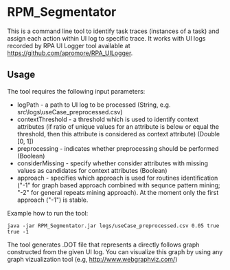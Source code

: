 # RPM_Segmentator

This is a command line tool to identify task traces (instances of a task) and assign each action within UI log to specific trace. It works with UI logs recorded by RPA UI Logger tool available at https://github.com/apromore/RPA_UILogger. 

## Usage

The tool requires the following input parameters:

* logPath - a path to UI log to be processed (String, e.g. src\logs\useCase_preprocessed.csv)
* contextThreshold - a threshold which is used to identify context attributes (if ratio of unique values for an attribute is below or equal the threshold, then this attribute is considered as context attribute) (Double [0, 1])
* preprocessing - indicates whether preprocessing should be performed (Boolean)
* considerMissing - specify whether consider attributes with missing values as candidates for context attributes (Boolean)
* approach - specifies which approach is used for routines identification ("-1" for graph based approach combined with sequnce pattern mining; "-2" for general repeats mining approach). At the moment only the first approach ("-1") is stable. 

Example how to run the tool:

```
java -jar RPM_Segmentator.jar logs/useCase_preprocessed.csv 0.05 true true -1
```

The tool generates .DOT file that represents a directly follows graph constructed from the given UI log. You can visualize this graph by using any graph vizualization tool (e.g, http://www.webgraphviz.com/)
